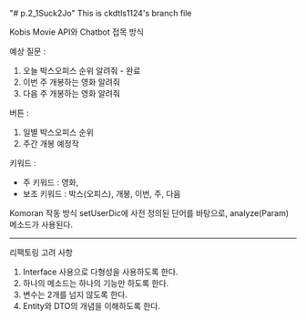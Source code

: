 "# p.2_1Suck2Jo" 
This is ckdtls1124's branch file

Kobis Movie API와 Chatbot 접목 방식

예상 질문 :
1. 오늘 박스오피스 순위 알려줘 - 완료
2. 이번 주 개봉하는 영화 알려줘
3. 다음 주 개봉하는 영화 알려줘

버튼 :
1. 일별 박스오피스 순위
3. 주간 개봉 예정작


키워드 :
- 주 키워드 : 영화, 
- 보조 키워드 : 박스(오피스), 개봉, 이번, 주, 다음

Komoran 작동 방식
setUserDic에 사전 정의된 단어를 바탕으로, analyze(Param) 메소드가 사용된다.


----

리팩토링 고려 사항
1. Interface 사용으로 다형성을 사용하도록 한다.
2. 하나의 메소드는 하나의 기능만 하도록 한다.
3. 변수는 2개를 넘지 않도록 한다.
4. Entity와 DTO의 개념을 이해하도록 한다.
